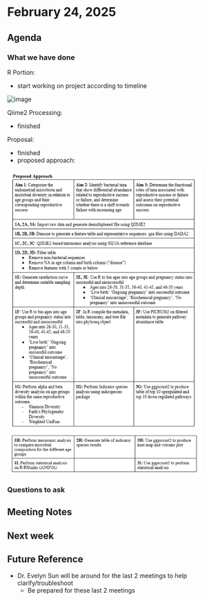 
# February 24, 2025

## Agenda


### What we have done
R Portion:
- start working on project according to timeline
<img width="720" alt="image" src="https://github.com/user-attachments/assets/1c824890-d03b-4733-bfc5-268edaefec09" />


Qiime2 Processing:
- finished

Proposal:
- finished
- proposed approach:
<img src="../images/proposed_approach1.png" height="600" width="450">
<img src="../images/proposed_approach2.png" height="100" width="450">


### Questions to ask


## Meeting Notes

   

## Next week


## Future Reference
- Dr. Evelyn Sun will be around for the last 2 meetings to help clarify/troubleshoot
  - Be prepared for these last 2 meetings 

